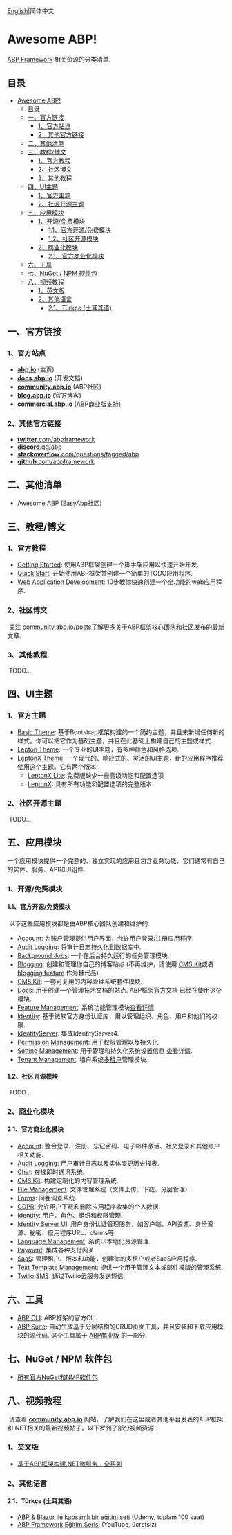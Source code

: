 [English](https://github.com/abpframework/awesome-abp/blob/main/README.md)|简体中文

# Awesome ABP!

[ABP Framework](https://github.com/abpframework/abp) 相关资源的分类清单.

## 目录
- [Awesome ABP!](#awesome-abp)
  - [目录](#目录)
  - [一、官方链接](#一官方链接)
    - [1、官方站点](#1官方站点)
    - [2、其他官方链接](#2其他官方链接)
  - [二、其他清单](#二其他清单)
  - [三、教程/博文](#三教程博文)
    - [1、官方教程](#1官方教程)
    - [2、社区博文](#2社区博文)
    - [3、其他教程](#3其他教程)
  - [四、UI主题](#四ui主题)
    - [1、官方主题](#1官方主题)
    - [2、社区开源主题](#2社区开源主题)
  - [五、应用模块](#五应用模块)
    - [1、开源/免费模块](#1开源免费模块)
      - [1.1、官方开源/免费模块](#11官方开源免费模块)
      - [1.2、社区开源模块](#12社区开源模块)
    - [2、商业化模块](#2商业化模块)
      - [2.1、官方商业化模块](#21官方商业化模块)
  - [六、工具](#六工具)
  - [七、NuGet / NPM 软件包](#七nuget--npm-软件包)
  - [八、视频教程](#八视频教程)
    - [1、英文版](#1英文版)
    - [2、其他语言](#2其他语言)
      - [2.1、Türkçe (土耳其语)](#21türkçe-土耳其语)


## 一、官方链接

### 1、官方站点

* **[abp.io](https://abp.io/)** (主页)
* **[docs.abp.io](https://docs.abp.io/zh-Hans/abp/latest/)** (开发文档)
* **[community.abp.io](https://community.abp.io/)** (ABP社区)
* **[blog.abp.io](https://blog.abp.io/)** (官方博客)
* **[commercial.abp.io](https://commercial.abp.io/)** (ABP商业版支持)

### 2、其他官方链接

* [**twitter**.com/abpframework](https://twitter.com/abpframework)
* [**discord**.gg/abp](https://discord.gg/abp)
* [**stackoverflow**.com/questions/tagged/abp](https://stackoverflow.com/questions/tagged/abp)
* [**github**.com/abpframework](https://github.com/abpframework)

## 二、其他清单

* [Awesome ABP](https://github.com/EasyAbp/awesome-abp) (EasyAbp社区)

## 三、教程/博文

### 1、官方教程

* [Getting Started](https://docs.abp.io/zh-Hans/abp/latest/Getting-Started?UI=MVC&DB=EF&Tiered=No): 使用ABP框架创建一个脚手架应用以快速开始开发.
* [Quick Start](https://docs.abp.io/en/abp/latest/Tutorials/Todo/Overall): 开始使用ABP框架并创建一个简单的TODO应用程序.
* [Web Application Development](https://docs.abp.io/zh-Hans/abp/latest/Tutorials/Part-1?UI=MVC&DB=EF): 10步教你快速创建一个全功能的web应用程序.

### 2、社区博文

​	关注 [community.abp.io/posts](https://community.abp.io/posts)了解更多关于ABP框架核心团队和社区发布的最新文章.

### 3、其他教程

​	TODO...

## 四、UI主题

### 1、官方主题

* [Basic Theme](https://docs.abp.io/en/abp/latest/UI/AspNetCore/Basic-Theme): 基于Bootstrap框架构建的一个简约主题，并且未新增任何新的样式。你可以把它作为基础主题，并且在此基础上构建自己的主题或样式.
* [Lepton Theme](https://docs.abp.io/en/commercial/latest/themes/lepton): 一个专业的UI主题，有多种颜色和风格选项.
* [LeptonX Theme](https://x.leptontheme.com/): 一个现代的、响应式的、灵活的UI主题，新的应用程序推荐使用这个主题。它有两个版本：
  * [LeptonX Lite](https://docs.abp.io/en/abp/latest/Themes/LeptonXLite/AspNetCore): 免费版缺少一些高级功能和配置选项
  * [LeptonX](https://docs.abp.io/en/commercial/latest/themes/lepton-x/mvc): 具有所有功能和配置选项的完整版本

### 2、社区开源主题

​	TODO...

## 五、应用模块

​	一个应用模块提供一个完整的、独立实现的应用且包含业务功能，它们通常有自己的实体、服务、API和UI组件.

### 1、开源/免费模块

#### 1.1、官方开源/免费模块

​	以下这些应用模块都是由ABP核心团队创建和维护的.

* [Account](https://docs.abp.io/zh-Hans/abp/latest/Modules/Account): 为账户管理提供用户界面，允许用户登录/注册应用程序.
* [Audit Logging](https://docs.abp.io/zh-Hans/abp/latest/Modules/Audit-Logging): 将审计日志持久化到数据库中.
* [Background Jobs](https://docs.abp.io/zh-Hans/abp/latest/Modules/Background-Jobs): 一个在后台持久运行的任务管理模块.
* [Blogging](https://commercial.abp.io/modules/Volo.Blogging): 创建和管理你自己的博客站点 (不再维护，请使用 [CMS Kit](https://docs.abp.io/en/abp/latest/Modules/Cms-Kit/Index)或者[blogging feature](https://docs.abp.io/en/abp/latest/Modules/Cms-Kit/Blogging) 作为替代品).
* [CMS Kit](https://docs.abp.io/zh-Hans/abp/latest/Modules/Cms-Kit/Index): 一套可复用的内容管理系统套件模块.
* [Docs](https://docs.abp.io/zh-Hans/abp/latest/Modules/Docs): 用于创建一个管理技术文档的站点. ABP框架[官方文档](https://docs.abp.io/) 已经在使用这个模块.
* [Feature Management](https://docs.abp.io/zh-Hans/abp/latest/Modules/Feature-Management): 系统功能管理模块[查看详情](https://docs.abp.io/en/abp/latest/Features).
* [Identity](https://docs.abp.io/zh-Hans/abp/latest/Modules/Identity): 基于微软官方身份认证库，用以管理组织、角色、用户和他们的权限.
* [IdentityServer](https://docs.abp.io/zh-Hans/abp/latest/Modules/IdentityServer): 集成IdentityServer4.
* [Permission Management](https://docs.abp.io/zh-Hans/abp/latest/Modules/Permission-Management): 用于权限管理以及持久化.
* [Setting Management](https://docs.abp.io/zh-Hans/abp/latest/Modules/Setting-Management): 用于管理和持久化系统设置信息 [查看详情](https://docs.abp.io/zh-Hans/abp/latest/Settings).
* [Tenant Management](https://docs.abp.io/zh-Hans/abp/latest/Modules/Tenant-Management): 租户系统[多租户](https://docs.abp.io/en/abp/latest/Multi-Tenancy)管理模块.

#### 1.2、社区开源模块

​	TODO...

### 2、商业化模块

#### 2.1、官方商业化模块

* [Account](https://commercial.abp.io/modules/Volo.Account.Pro): 整合登录、注册、忘记密码、电子邮件激活、社交登录和其他账户相关功能.
* [Audit Logging](https://commercial.abp.io/modules/Volo.AuditLogging.Ui): 用户审计日志以及实体变更历史报表.
* [Chat](https://commercial.abp.io/modules/Volo.Chat): 在线即时通讯系统.
* [CMS Kit](https://commercial.abp.io/modules/Volo.CmsKit.Pro): 构建定制化的内容管理系统.
* [File Management](https://commercial.abp.io/modules/Volo.FileManagement): 文件管理系统（文件上传、下载、分层管理）.
* [Forms](https://commercial.abp.io/modules/Volo.Forms): 问卷调查系统.
* [GDPR](https://commercial.abp.io/modules/Volo.Gdpr): 允许用户下载和删除应用程序收集的个人数据.
* [Identity](https://commercial.abp.io/modules/Volo.Identity.Pro): 用户、角色、组织和权限管理.
* [Identity Server UI](https://commercial.abp.io/modules/Volo.Identityserver.Ui): 用户身份认证管理服务，如客户端、API资源、身份资源、秘密、应用程序URL、claims等.
* [Language Management](https://commercial.abp.io/modules/Volo.LanguageManagement): 系统UI本地化资源管理.
* [Payment](https://commercial.abp.io/modules/Volo.Payment): 集成各种支付网关.
* [SaaS](https://commercial.abp.io/modules/Volo.Saas): 管理租户、版本和功能，创建你的多租户或者SaaS应用程序.
* [Text Template Management](https://commercial.abp.io/modules/Volo.TextTemplateManagement): 提供一个用于管理文本或邮件模版的管理系统.
* [Twilio SMS](https://commercial.abp.io/modules/Volo.Abp.Sms.Twilio): 通过Twilio云服务发送短信.

## 六、工具

* [ABP CLI](https://docs.abp.io/zh-Hans/abp/latest/CLI): ABP框架的官方CLI.
* [ABP Suite](https://commercial.abp.io/tools/suite): 自动生成基于分层结构的CRUD页面工具，并且安装和下载应用模块的源代码. 这个工具属于 [ABP商业版](https://commercial.abp.io/) 的一部分.

## 七、NuGet / NPM 软件包

* [所有官方NuGet和NMP软件包](https://abp.io/packages)

## 八、视频教程

​	请查看 **[community.abp.io](https://community.abp.io/)** 网站，了解我们在这里或者其他平台发表的ABP框架和.NET相关的最新视频帖子，以下罗列了部分视频资源：

### 1、英文版

* [基于ABP框架构建.NET微服务 - 全系列](https://community.abp.io/posts/.net-microservice-with-abp-full-series-m6opqjb1)

### 2、其他语言

#### 2.1、Türkçe (土耳其语)

* [ABP & Blazor ile kapsamlı bir eğitim seti](https://www.udemy.com/course/web-tabanli-on-muhasebe-1-5/) (Udemy, toplam 100 saat)
* [ABP Framework Eğitim Serisi](https://www.youtube.com/watch?v=JvwPpSTEAvg&list=PLBEMB-Eql15s3kaMvQ6pIobVk492a7s9j&index=1)  (YouTube, ücretsiz)
